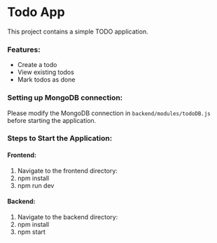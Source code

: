 
# Todo App

This project contains a simple TODO application.

### Features:
- Create a todo
- View existing todos
- Mark todos as done

### Setting up MongoDB connection:
Please modify the MongoDB connection in `backend/modules/todoDB.js` before starting the application.

### Steps to Start the Application:

#### Frontend:
1. Navigate to the frontend directory:
2. npm install
3. npm run dev

#### Backend:
1. Navigate to the backend directory:
2. npm install
3. npm start

